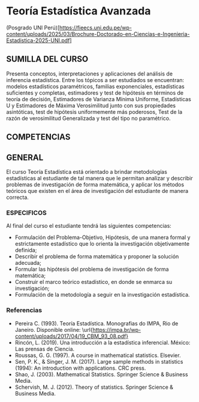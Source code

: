 # Teoría Estadística Avanzada 
(Posgrado UNI Perú)[https://fieecs.uni.edu.pe/wp-content/uploads/2025/03/Brochure-Doctorado-en-Ciencias-e-Ingenieria-Estadistica-2025-UNI.pdf]

## SUMILLA DEL CURSO

Presenta conceptos, interpretaciones y aplicaciones del análisis de inferencia estadística. Entre los tópicos a ser estudiados se encuentran: modelos estadísticos paramétricos, familias exponenciales, estadísticas suficientes y completas, estimadores y test de hipótesis en términos de  teoría de decisión, Estimadores de Varianza Mínima Uniforme, Estadísticas U y Estimadores de Máxima Verosimilitud junto con sus propiedades asintóticas, test de hipótesis uniformemente más poderosos, Test de la razón de verosimilitud Generalizada y test del tipo no paramétrico.


## COMPETENCIAS

## GENERAL

El curso Teoría Estadística está orientado a brindar metodologías estadísticas al estudiante de tal manera que le permitan analizar y describir problemas de investigación de forma matemática, y aplicar los métodos teóricos que existen en el área de investigación del estudiante de manera correcta. 


### ESPECIFICOS

Al final del curso el estudiante tendrá las siguientes competencias:  
- Formulación del Problema-Objetivo, Hipótesis, de una manera formal y estrictamente estadístico que lo orienta la investigación objetivamente definida;  
- Describir el problema de forma matemática y proponer la solución adecuada; 
- Formular las hipótesis del problema de investigación de forma matemática;
- Construir el marco teórico estadístico, en donde se enmarca su investigación; 
- Formulación de la metodología a seguir en la investigación estadística. 

### Referencias
 
- Pereira C. (1993). Teoría Estadística. Monografias do IMPA, Rio de Janeiro. Disponible online: \url{https://impa.br/wp-content/uploads/2017/04/19_CBM_93_08.pdf}
- Rincón, L. (2019). Una introducción a la estadística inferencial. México: Las prensas de Ciencia.
- Roussas, G. G. (1997). A course in mathematical statistics. Elsevier.
- Sen, P. K., \& Singer, J. M. (2017). Large sample methods in statistics (1994): An introduction with applications. CRC press.
- Shao, J. (2003). Mathematical Statistics. Springer Science \& Business Media.
- Schervish, M. J. (2012). Theory of statistics. Springer Science \& Business Media.



